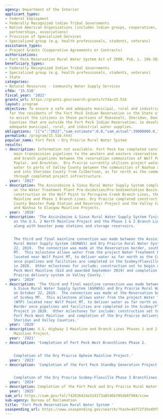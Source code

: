 ```yaml
---
agency: Department of the Interior
applicant_types:
- Federal Employment
- Federally Recognized lndian Tribal Governments
- Native American Organizations (includes lndian groups, cooperatives, corporations,
  partnerships, associations)
- Provision of Specialized Services
- Specialized group (e.g. health professionals, students, veterans)
assistance_types:
- Project Grants (Cooperative Agreements or Contracts)
authorizations:
- Fort Peck Reservation Rural Water System Act of 2000, Pub. L. 106-382.
beneficiary_types:
- Federally Recognized Indian Tribal Governments
- Specialized group (e.g. health professionals, students, veterans)
- State
categories:
- Natural Resources - Community Water Supply Services
cfda: '15.516'
fiscal_year: '2022'
grants_url: https://grants.gov/search-grants?cfda=15.516
layout: program
objective: To ensure a safe and adequate municipal, rural and industrial water supply
  for the residents of the Fort Peck Indian Reservation in the State of Montana; and
  to assist the citizens in those portions of Roosevelt, Sheridan, Daniels, and Valley
  Counties that are outside the Fort Peck Indian Reservation, in developing safe and
  adequate municipal, rural, and industrial water supplies.
obligations: '[{"x":"2022","sam_estimate":0.0,"sam_actual":39000000.0,"usa_spending_actual":16800000.0},{"x":"2023","sam_estimate":0.0,"sam_actual":46300000.0,"usa_spending_actual":46300000.0},{"x":"2024","sam_estimate":0.0,"sam_actual":0.0,"usa_spending_actual":0.0}]'
permalink: /program/15.516.html
popular_name: Fort Peck – Dry Prairie Rural Water System
results:
- description: Information not available. Fort Peck has completed construction on
    main transmission pipelines to the western and eastern reservation boundaries
    and branch pipelines between the reservation communities of Wolf Point, Frazer,
    Poplar, and Brockton.  Dry Prairie currently utilizes project water to supply
    water to parts of Valley County between the communities of Nashua and St. Marie,
    and into Sheridan County from Culbertson, as far north as the community of Plentywood
    through completed project infrastructure.
  year: '2017'
- description: The Assiniboine & Sioux Rural Water Supply System completed construction
    on the Water Treatment Plant Pre-Oxidation/Pre-Sedimentation Basin, and continued
    construction on the Wolf Point to Porcupine Creek Branch Lines, the U.S. 2 North
    Mainline and Phase 1 Branch Lines. Dry Prairie completed construction of the Valley
    County Booster Pump Station and Reservoir Project and the Valley County Area F
    and Nashua to Glasgow Mainline Projects.
  year: '2018'
- description: 'The Assiniboine & Sioux Rural Water Supply System finished construction
    on the U.S. 2 North Mainline Project and the Phase 1 & 2 Branch Lines Projects,
    along with booster pump stations and storage reservoirs.


    The third and final mainline connection was made between the Assiniboine & Sioux
    Rural Water Supply System (ASRWSS) and Dry Prairie Rural Water System on October
    22, 2019.  The connection was made at the Reservation border, southeast of Scobey
    MT.  This milestone allows water from the project Water Treatment Plant (WTP)
    located near Wolf Point MT, to deliver water as far north as the Canadian Border
    once pipelines and facilities are completed in the Scobey/Flaxville Mainline Project
    in 2020.  Other milestones for include; construction set to begin on the Fort
    Peck West Mainline (bid and awarded September 2019) and completion of the Dry
    Prairie delivery system in Valley County.'
  year: '2019'
- description: 'The third and final mainline connection was made between the Assiniboine
    & Sioux Rural Water Supply System (ASRWSS) and Dry Prairie Rural Water System
    on October 22, 2019.  The connection was made at the Reservation border, southeast
    of Scobey MT.  This milestone allows water from the project Water Treatment Plant
    (WTP) located near Wolf Point MT, to deliver water as far north as the Canadian
    Border once pipelines and facilities are completed in the Scobey/Flaxville Mainline
    Project in 2020.  Other milestones for include: construction set to begin on the
    Fort Peck West Mainline  and completion of the Dry Prairie delivery system in
    Sheridan and Valley Counties.'
  year: '2020'
- description: U.S. Highway 2 Mainline and Branch Lines Phases 1 and 2, and Scobey-Flaxville
    Mainline Project.
  year: '2021'
- description: 'Completion of Fort Peck West Branchlines Phase 2.


    Completion of the Dry Prairie Opheim Mainline Project.'
  year: '2023'
- description: 'Completion of the Fort Peck Standby Generation Project.


    Completion of the Dry Prairie Scobey-Flaxville Phase 3 Branchlines.'
  year: '2024'
- description: Completion of the Fort Peck and Dry Prairie Rural Water System.
  year: '2025'
sam_url: https://sam.gov/fal/f42636424e514173a8546b705db6f904/view
sub-agency: Bureau of Reclamation
title: 'Fort Peck Reservation Rural Water System '
usaspending_url: https://www.usaspending.gov/search/?hash=4d772f35ed3f9692019f6ee11cb6b36e
---
```

